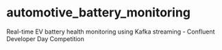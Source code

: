 # automotive_battery_monitoring
Real-time EV battery health monitoring using Kafka streaming - Confluent Developer Day Competition
